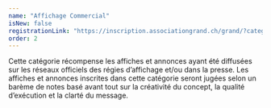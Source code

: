```yaml
---
name: "Affichage Commercial"
isNew: false
registrationLink: "https://inscription.associationgrand.ch/grand/?category=AFFICHAGE%20%26%20ANNONCES"
order: 2
---
```


Cette catégorie récompense les affiches et annonces ayant été diffusées sur les réseaux officiels des régies d’affichage et/ou dans la presse. Les affiches et annonces inscrites dans cette catégorie seront jugées selon un barème de notes basé avant tout sur la créativité du concept, la qualité d’exécution et la clarté du message.